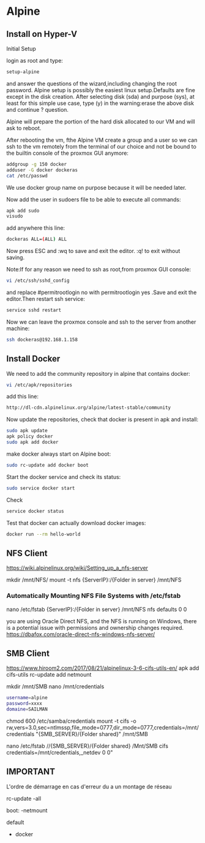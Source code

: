 # Alpine
## Install  on Hyper-V

Initial Setup

login as root and type:
```bash
setup-alpine
```

and answer the questions of the wizard,including changing the root password.
Alpine setup is possibly the easiest linux setup.Defaults are fine except in the disk creation.
After selecting disk (sda) and purpose (sys), at least for this simple use case, type (y) in the warning:erase the above disk and continue ? question.

Alpine will prepare the portion of the hard disk allocated to our VM and will ask to reboot.

After rebooting the vm, fthe Alpine VM create a group and a user so we can ssh to the vm remotely from the terminal of our choice and not be bound to the builtin console of the proxmox GUI anymore:
```bash
addgroup -g 150 docker
adduser -G docker dockeras
cat /etc/passwd
```
We use docker group name on purpose because it will be needed later.

Now add the user in sudoers file to be able to execute all commands:
```bash
apk add sudo
visudo
```
add anywhere this line:
```bash
dockeras ALL=(ALL) ALL
```

Now press ESC and :wq to save and exit the editor. :q! to exit without saving.

Note:If for any reason we need to ssh as root,from proxmox GUI console:
```bash
vi /etc/ssh/sshd_config
```

and replace #permitrootlogin no with permitrootlogin yes .Save and exit the editor.Then restart ssh service:
```bash
service sshd restart
```

Now we can leave the proxmox console and ssh to the server from another machine:
```bash
ssh dockeras@192.168.1.158
```

## Install Docker 

We need to add the community repository in alpine that contains docker:
```bash
vi /etc/apk/repositories
```

add this line:
```bash
http://dl-cdn.alpinelinux.org/alpine/latest-stable/community
```

Now update the repositories, check that docker is present in apk and install:
```bash
sudo apk update
apk policy docker
sudo apk add docker
```
make docker always start on Alpine boot:
```bash
sudo rc-update add docker boot
```

Start the docker service and check its status:
```bash
sudo service docker start
```

Check
```bash
service docker status
```

Test that docker can actually download docker images:
```bash
docker run --rm hello-world
```
## NFS Client
https://wiki.alpinelinux.org/wiki/Setting_up_a_nfs-server

mkdir /mnt/NFS/
mount -t nfs {ServerIP}:/{Folder in server} /mnt/NFS

### Automatically Mounting NFS File Systems with /etc/fstab

nano /etc/fstab
{ServerIP}:/{Folder in server} /mnt/NFS  nfs      defaults    0       0

you are using Oracle Direct NFS, and the NFS is running on Windows, there is a potential issue with permissions and ownership changes required.
https://dbafox.com/oracle-direct-nfs-windows-nfs-server/
## SMB Client
https://www.hiroom2.com/2017/08/21/alpinelinux-3-6-cifs-utils-en/
apk add cifs-utils
rc-update add netmount

mkdir /mnt/SMB
nano /mnt/credentials
```bash
username=alpine
password=xxxx
domaine=SAILMAN
```
chmod 600 /etc/samba/credentials
 mount -t cifs -o rw,vers=3.0,sec=ntlmssp,file_mode=0777,dir_mode=0777,credentials=/mnt/credentials "{SMB_SERVER}/{Folder shared}" /mnt/SMB

nano /etc/fstab
//{SMB_SERVER}/{Folder shared} /Mnt/SMB cifs credentials=/mnt/credentials,_netdev 0 0" 

## IMPORTANT 
L'ordre de démarrage en cas d'erreur du a un montage de réseau

rc-update -all

boot:
-netmount

default
- docker

